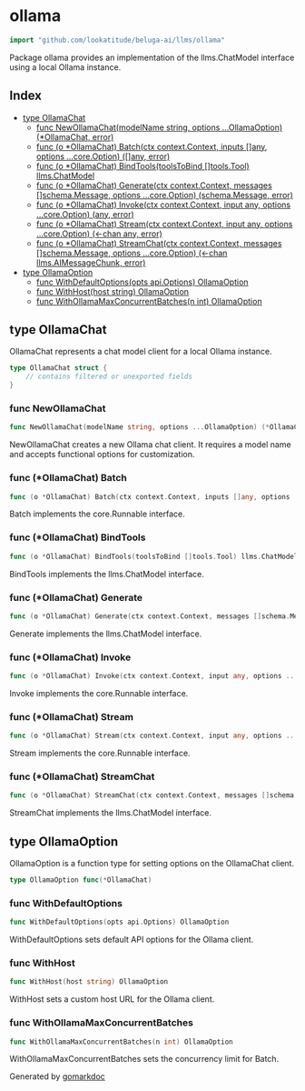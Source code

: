 <!-- Code generated by gomarkdoc. DO NOT EDIT -->

# ollama

```go
import "github.com/lookatitude/beluga-ai/llms/ollama"
```

Package ollama provides an implementation of the llms.ChatModel interface using a local Ollama instance.

## Index

- [type OllamaChat](<#OllamaChat>)
  - [func NewOllamaChat\(modelName string, options ...OllamaOption\) \(\*OllamaChat, error\)](<#NewOllamaChat>)
  - [func \(o \*OllamaChat\) Batch\(ctx context.Context, inputs \[\]any, options ...core.Option\) \(\[\]any, error\)](<#OllamaChat.Batch>)
  - [func \(o \*OllamaChat\) BindTools\(toolsToBind \[\]tools.Tool\) llms.ChatModel](<#OllamaChat.BindTools>)
  - [func \(o \*OllamaChat\) Generate\(ctx context.Context, messages \[\]schema.Message, options ...core.Option\) \(schema.Message, error\)](<#OllamaChat.Generate>)
  - [func \(o \*OllamaChat\) Invoke\(ctx context.Context, input any, options ...core.Option\) \(any, error\)](<#OllamaChat.Invoke>)
  - [func \(o \*OllamaChat\) Stream\(ctx context.Context, input any, options ...core.Option\) \(\<\-chan any, error\)](<#OllamaChat.Stream>)
  - [func \(o \*OllamaChat\) StreamChat\(ctx context.Context, messages \[\]schema.Message, options ...core.Option\) \(\<\-chan llms.AIMessageChunk, error\)](<#OllamaChat.StreamChat>)
- [type OllamaOption](<#OllamaOption>)
  - [func WithDefaultOptions\(opts api.Options\) OllamaOption](<#WithDefaultOptions>)
  - [func WithHost\(host string\) OllamaOption](<#WithHost>)
  - [func WithOllamaMaxConcurrentBatches\(n int\) OllamaOption](<#WithOllamaMaxConcurrentBatches>)


<a name="OllamaChat"></a>
## type OllamaChat

OllamaChat represents a chat model client for a local Ollama instance.

```go
type OllamaChat struct {
    // contains filtered or unexported fields
}
```

<a name="NewOllamaChat"></a>
### func NewOllamaChat

```go
func NewOllamaChat(modelName string, options ...OllamaOption) (*OllamaChat, error)
```

NewOllamaChat creates a new Ollama chat client. It requires a model name and accepts functional options for customization.

<a name="OllamaChat.Batch"></a>
### func \(\*OllamaChat\) Batch

```go
func (o *OllamaChat) Batch(ctx context.Context, inputs []any, options ...core.Option) ([]any, error)
```

Batch implements the core.Runnable interface.

<a name="OllamaChat.BindTools"></a>
### func \(\*OllamaChat\) BindTools

```go
func (o *OllamaChat) BindTools(toolsToBind []tools.Tool) llms.ChatModel
```

BindTools implements the llms.ChatModel interface.

<a name="OllamaChat.Generate"></a>
### func \(\*OllamaChat\) Generate

```go
func (o *OllamaChat) Generate(ctx context.Context, messages []schema.Message, options ...core.Option) (schema.Message, error)
```

Generate implements the llms.ChatModel interface.

<a name="OllamaChat.Invoke"></a>
### func \(\*OllamaChat\) Invoke

```go
func (o *OllamaChat) Invoke(ctx context.Context, input any, options ...core.Option) (any, error)
```

Invoke implements the core.Runnable interface.

<a name="OllamaChat.Stream"></a>
### func \(\*OllamaChat\) Stream

```go
func (o *OllamaChat) Stream(ctx context.Context, input any, options ...core.Option) (<-chan any, error)
```

Stream implements the core.Runnable interface.

<a name="OllamaChat.StreamChat"></a>
### func \(\*OllamaChat\) StreamChat

```go
func (o *OllamaChat) StreamChat(ctx context.Context, messages []schema.Message, options ...core.Option) (<-chan llms.AIMessageChunk, error)
```

StreamChat implements the llms.ChatModel interface.

<a name="OllamaOption"></a>
## type OllamaOption

OllamaOption is a function type for setting options on the OllamaChat client.

```go
type OllamaOption func(*OllamaChat)
```

<a name="WithDefaultOptions"></a>
### func WithDefaultOptions

```go
func WithDefaultOptions(opts api.Options) OllamaOption
```

WithDefaultOptions sets default API options for the Ollama client.

<a name="WithHost"></a>
### func WithHost

```go
func WithHost(host string) OllamaOption
```

WithHost sets a custom host URL for the Ollama client.

<a name="WithOllamaMaxConcurrentBatches"></a>
### func WithOllamaMaxConcurrentBatches

```go
func WithOllamaMaxConcurrentBatches(n int) OllamaOption
```

WithOllamaMaxConcurrentBatches sets the concurrency limit for Batch.

Generated by [gomarkdoc](<https://github.com/princjef/gomarkdoc>)
